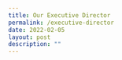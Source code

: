```yaml
---
title: Our Executive Director
permalink: /executive-director
date: 2022-02-05
layout: post
description: ""
---
```


